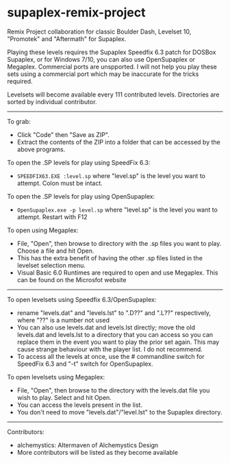 # supaplex-remix-project
Remix Project collaboration for classic Boulder Dash, Levelset 10, "Promotek" and "Aftermath" for Supaplex.

Playing these levels requires the Supaplex Speedfix 6.3 patch for DOSBox Supaplex, or for Windows 7/10, you can also use OpenSupaplex or Megaplex. Commercial ports are unspported. I will not help you play these sets using a commercial port which may be inaccurate for the tricks required.

Levelsets will become available every 111 contributed levels. Directories are sorted by individual contributor.

---
To grab:
* Click "Code" then "Save as ZIP".
* Extract the contents of the ZIP into a folder that can be accessed by the above programs.

To open the .SP levels for play using SpeedFix 6.3:
+ `SPEEDFIX63.EXE :level.sp` where "level.sp" is the level you want to attempt. Colon must be intact.

To open the .SP levels for play using OpenSupaplex:
+ `OpenSupaplex.exe -p level.sp` where "level.sp" is the level you want to attempt. Restart with F12

To open using Megaplex:
+ File, "Open", then browse to directory with the .sp files you want to play. Choose a file and hit Open.
+ This has the extra benefit of having the other .sp files listed in the levelset selection menu.
+ Visual Basic 6.0 Runtimes are required to open and use Megaplex. This can be found on the Microsfot website

---

To open levelsets using Speedfix 6.3/OpenSupaplex:
+ rename "levels.dat" and "levels.lst" to ".D??" and ".L??" respectively, where "??" is a number not used
+ You can also use levels.dat and levels.lst directly; move the old levels.dat and levels.lst to a directory that you can access so you can replace them in the event you want to play the prior set again. This may cause strange behaviour with the player list. I do not recommend.
+ To access all the levels at once, use the # commandline switch for SpeedFix 6.3 and "-t" switch for OpenSupaplex.

To open levelsets using Megaplex:
+ File, "Open", then browse to the directory with the levels.dat file you wish to play. Select and hit Open.
+ You can access the levels present in the list.
+ You don't need to move "levels.dat"/"level.lst" to the Supaplex directory.

---

Contributors:
+ alchemystics: Altermaven of Alchemystics Design
+ More contributors will be listed as they become available
